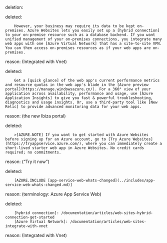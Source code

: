 deletion:

deleted:

		However, your business may require its data to be kept on-premises. Azure Websites lets you easily set up a [hybrid connection] to your on-premise resource such as a database backend. If you want unified management of your on-premises connections, you integrate many web apps with one [Azure Virtual Network] that has a site-to-site VPN. You can then access on-premises resources as if your web apps are on-premises.

reason: (Integrated with Vnet)

deleted:

		Get a [quick glance] of the web app's current performance metrics and resource quotas in the web app's blade in the [Azure preview portal](https://manage.windowsazure.cn/). For a 360° view of your application across availability, performance and usage, use [Azure Application Insights] to give you fast & powerful troubleshooting, diagnostics and usage insights. Or, use a third-party tool like [New Relic] to provide advanced monitoring data for your web apps.

reason: (the new Ibiza portal)

deleted:

		>[AZURE.NOTE] If you want to get started with Azure Websites before signing up for an Azure account, go to [Try Azure Websites](https://tryappservice.azure.com/), where you can immediately create a short-lived starter web app in Azure Websites. No credit cards required; no commitments.

reason: (“Try it now”)

deleted:

		[AZURE.INCLUDE [app-service-web-whats-changed](../includes/app-service-web-whats-changed.md)]

reason: (terminology: Azure App Service Web)

deleted:

		[hybrid connection]: /documentation/articles/web-sites-hybrid-connection-get-started
		[Azure Virtual Network]: /documentation/articles/web-sites-integrate-with-vnet

reason: (Integrated with Vnet)

